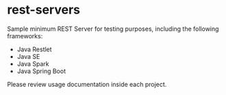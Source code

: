 # rest-servers
Sample minimum REST Server for testing purposes, including the following frameworks:
- Java Restlet
- Java SE
- Java Spark
- Java Spring Boot

Please review usage documentation inside each project.
